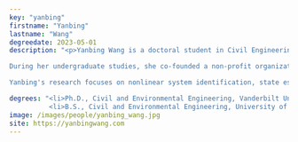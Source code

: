 ```yaml
---
key: "yanbing"
firstname: "Yanbing"
lastname: "Wang"
degreedate: 2023-05-01
description: "<p>Yanbing Wang is a doctoral student in Civil Engineering and the Institute for Software Integrated Systems at Vanderbilt University. She earned a B.S. in Civil and Environmental Engineering in 2018 from University of Illinois at Urbana-Champaign. Yanbing is a recipient of the Dwight D. Eisenhower Graduate Transportation Fellowship, and has won the Sidney P. Colowick Graduate Scholar Award from Vanderbilt University.

During her undergraduate studies, she co-founded a non-profit organization, Bridges to Prosperity, and helped rural communities in Guatemala and Panama construct pedestrian bridges that allow safe access to local amenities.

Yanbing's research focuses on nonlinear system identification, state estimation and control with the application on traffic flow study and individual driving behavior. She previously joined Toyota as a research intern to design personalized adaptive cruise control systems on vehicles. Most recently she is working on automatic trajectory data reconciliation from the I-24 MOTION testbed, with the vision of extracting high-quality traffic measurements in the context of mixed autonomy traffic."

degrees: "<li>Ph.D., Civil and Environmental Engineering, Vanderbilt University, 2023 (expected)</li>
          <li>B.S., Civil and Environmental Engineering, University of Illinois at Urbana-Champaign, 2018</li>"
image: /images/people/yanbing_wang.jpg
site: https://yanbingwang.com
---
```

